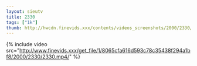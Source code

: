 ```yaml
--- 
layout: sieutv
title: 2330
tags: ["1k"]
thumb: http://hwcdn.finevids.xxx/contents/videos_screenshots/2000/2330/preview.mp4.jpg
---
```

{% include video src="http://www.finevids.xxx/get_file/1/8065cfa616d593c78c35438f294a1bf8/2000/2330/2330.mp4/" %} 

